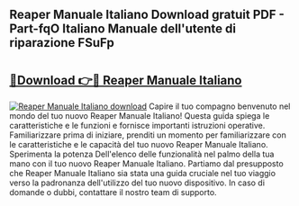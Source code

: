 ## Reaper Manuale Italiano Download gratuit PDF - Part-fqO Italiano Manuale dell'utente di riparazione FSuFp

# <h2><a href="http://dfb7inm.blite.top/?on=Reaper+Manuale+Italiano">🔗Download 👉🔴 Reaper Manuale Italiano</a></h2>

[![Reaper Manuale Italiano download](https://i.imgur.com/lujVjoI.png)](http://dfb7inm.blite.top/?on=Reaper+Manuale+Italiano)
Capire il tuo compagno benvenuto nel mondo del tuo nuovo Reaper Manuale Italiano! Questa guida spiega le caratteristiche e le funzioni e fornisce importanti istruzioni operative. Familiarizzare prima di iniziare, prenditi un momento per familiarizzare con le caratteristiche e le capacità del tuo nuovo Reaper Manuale Italiano. Sperimenta la potenza Dell'elenco delle funzionalità nel palmo della tua mano con il tuo nuovo Reaper Manuale Italiano. Partiamo dal presupposto che Reaper Manuale Italiano sia stata una guida cruciale nel tuo viaggio verso la padronanza dell'utilizzo del tuo nuovo dispositivo. In caso di domande o dubbi, contattare il nostro team di supporto.
